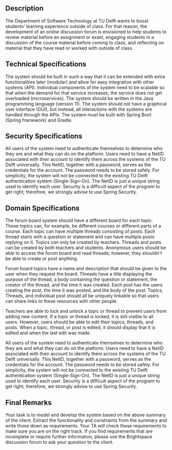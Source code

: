 ## Description

The Department of Software Technology at TU Delft wants to boost students' learning experience outside of class. For that reason, the development of an online discussion forum is envisioned to help students to review material before an assignment or exam, engaging students in a discussion of the course material before coming to class, and reflecting on material that they have read or worked with outside of class.

## Technical Specifications

The system should be built in such a way that it can be extended with extra functionalities later (modular) and allow for easy integration with other systems (API). Individual components of the system need to be scalable so that when the demand for that service increases, the service does not get overloaded (microservices). The system should be written in the Java programming language (version 11). The system should not have a graphical user interface (GUI), but instead, all interactions with the systems are handled through the APIs. The system must be built with Spring Boot (Spring framework) and Gradle. 

## Security Specifications

All users of the system need to authenticate themselves to determine who they are and what they can do on the platform. Users need to have a NetID associated with their account to identify them across the systems of the TU Delft universally. This NetID, together with a password, serves as the credentials for the account. The password needs to be stored safely. For simplicity, the system will not be connected to the existing TU Delft authentication system (Single-Sign-On). The NetID is just a unique string used to identify each user. Security is a difficult aspect of the program to get right; therefore, we strongly advise to use Spring Security.

## Domain Specifications

The forum board system should have a different board for each topic. These topics can, for example, be different courses or different parts of a course. Each topic can have multiple threads consisting of posts. Each thread starts with a question or statement and can have multiple posts replying on it. Topics can only be created by teachers. Threads and posts can be created by both teachers and students. Anonymous users should be able to access the forum board and read threads; however, they shouldn't be able to create or post anything.

Forum board topics have a name and description that should be given to the user when they request the board. Threads have a title displaying the purpose of the thread, a body containing the question or statement, the creator of the thread, and the time it was created. Each post has the users creating the post, the time it was posted, and the body of the post. Topics, Threads, and individual post should all be uniquely linkable so that users can share links to these resources with other people.

Teachers are able to lock and unlock a topic or thread to prevent users from adding new content. If a topic or thread is locked, it is still visible to all users. However, users should be able to edit their topics, threads, and posts. When a topic, thread, or post is edited, it should display that it is edited and when the last edit was made.

All users of the system need to authenticate themselves to determine who they are and what they can do on the platform. Users need to have a NetID associated with their account to identify them across the systems of the TU Delft universally. This NetID, together with a password, serves as the credentials for the account. The password needs to be stored safely. For simplicity, the system will not be connected to the existing TU Delft authentication system (Single-Sign-On). The NetID is just a unique string used to identify each user. Security is a difficult aspect of the program to get right; therefore, we strongly advise to use Spring Security.

## Final Remarks

Your task is to model and develop the system based on the above summary of the client. Extract the functionality and constraints from the summary and write those down as requirements. Your TA will check these requirements to make sure you are on the right track. If you find requirements that are incomplete or require further information, please use the Brightspace discussion forum to ask your question to the client.

